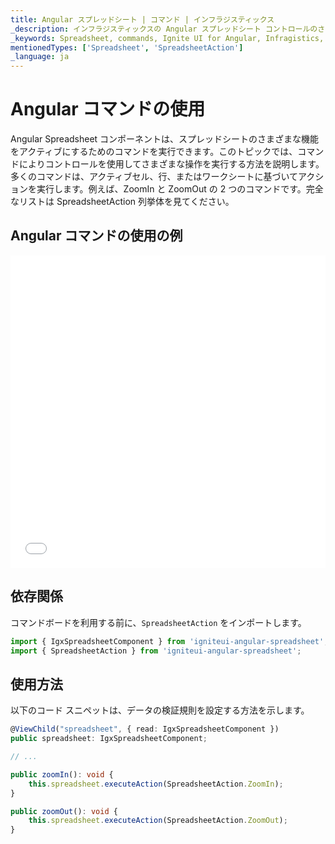 ```yaml
---
title: Angular スプレッドシート | コマンド | インフラジスティックス
_description: インフラジスティックスの Angular スプレッドシート コントロールのさまざまな機能をアクティブにするためのコマンドを実行できます。Ignite UI for Angular スプレッドシートで ZoomIn や ZoomOut などのコマンドを使用できます。
_keywords: Spreadsheet, commands, Ignite UI for Angular, Infragistics, スプレッドシート, コマンド, インフラジスティックス
mentionedTypes: ['Spreadsheet', 'SpreadsheetAction']
_language: ja
---
```


# Angular コマンドの使用

Angular Spreadsheet コンポーネントは、スプレッドシートのさまざまな機能をアクティブにするためのコマンドを実行できます。このトピックでは、コマンドによりコントロールを使用してさまざまな操作を実行する方法を説明します。多くのコマンドは、アクティブセル、行、またはワークシートに基づいてアクションを実行します。例えば、ZoomIn と ZoomOut の 2 つのコマンドです。完全なリストは SpreadsheetAction 列挙体を見てください。

## Angular コマンドの使用の例

<div class="sample-container loading" style="height: 500px">
    <iframe id="spreadsheet-commands-sample-iframe" src='{environment:dvDemosBaseUrl}/excel/spreadsheet-commands' width="100%" height="100%" seamless frameBorder="0" onload="onXPlatSampleIframeContentLoaded(this);" alt="Angular Spreadsheet コンポーネントは、スプレッドシートのさまざまな機能をアクティブにするためのコマンドを実行できます。このトピックでは、コマンドによりコントロールを使用してさまざまな操作を実行する方法を説明します。多くのコマンドは、アクティブセル、行、またはワークシートに基づいてアクションを実行します。例"></iframe>
</div>


<div class="divider--half"></div>

## 依存関係

コマンドボードを利用する前に、`SpreadsheetAction` をインポートします。

```ts
import { IgxSpreadsheetComponent } from 'igniteui-angular-spreadsheet';
import { SpreadsheetAction } from 'igniteui-angular-spreadsheet';
```

<div class="divider--half"></div>

## 使用方法

以下のコード スニペットは、データの検証規則を設定する方法を示します。

```ts
@ViewChild("spreadsheet", { read: IgxSpreadsheetComponent })
public spreadsheet: IgxSpreadsheetComponent;

// ...

public zoomIn(): void {
    this.spreadsheet.executeAction(SpreadsheetAction.ZoomIn);
}

public zoomOut(): void {
    this.spreadsheet.executeAction(SpreadsheetAction.ZoomOut);
}
```
